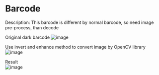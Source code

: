 # Barcode

Description: This barcode is different by normal barcode, so need image pre-process, than decode  

Original dark barcode
![image](https://github.com/roddick74/Barcode/blob/main/Original.jpg)  

Use invert and enhance method to convert image by OpenCV library  
![image](https://github.com/roddick74/Barcode/blob/main/invert_emhance.jpg)  

Result  
![image](https://github.com/roddick74/Barcode/blob/main/Decode.png)  
